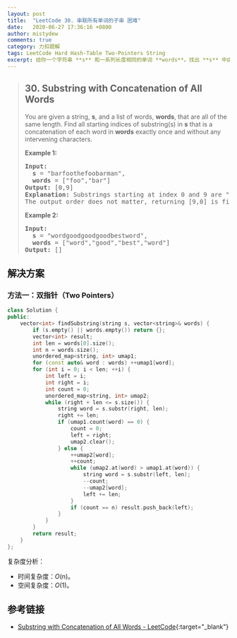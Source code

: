 ```yaml
---
layout: post
title:  "LeetCode 30. 串联所有单词的子串 困难"
date:   2020-06-27 17:36:16 +0800
author: mistydew
comments: true
category: 力扣题解
tags: LeetCode Hard Hash-Table Two-Pointers String
excerpt: 给你一个字符串 **s** 和一系列长度相同的单词 **words**。找出 **s** 中由 **words** 里每个单词串联成子串的所有起始位置。
---
```

> ## 30. Substring with Concatenation of All Words
> 
> You are given a string, **s**, and a list of words, **words**, that are all of the same length. Find all starting indices of substring(s) in **s** that is a concatenation of each word in **words** exactly once and without any intervening characters.
> 
> **Example 1:**
> 
> <pre>
> <strong>Input:</strong>
>   <strong>s</strong> = "barfoothefoobarman",
>   <strong>words</strong> = ["foo","bar"]
> <strong>Output:</strong> [0,9]
> <strong>Explanation:</strong> Substrings starting at index 0 and 9 are "barfoo" and "foobar" respectively.
> The output order does not matter, returning [9,0] is fine too.
> </pre>
> 
> **Example 2:**
> 
> <pre>
> <strong>Input:</strong>
>   <strong>s</strong> = "wordgoodgoodgoodbestword",
>   <strong>words</strong> = ["word","good","best","word"]
> <strong>Output:</strong> []
> </pre>

## 解决方案

### 方法一：双指针（Two Pointers）

```cpp
class Solution {
public:
    vector<int> findSubstring(string s, vector<string>& words) {
        if (s.empty() || words.empty()) return {};
        vector<int> result;
        int len = words[0].size();
        int n = words.size();
        unordered_map<string, int> umap1;
        for (const auto& word : words) ++umap1[word];
        for (int i = 0; i < len; ++i) {
            int left = i;
            int right = i;
            int count = 0;
            unordered_map<string, int> umap2;
            while (right + len <= s.size()) {
                string word = s.substr(right, len);
                right += len;
                if (umap1.count(word) == 0) {
                    count = 0;
                    left = right;
                    umap2.clear();
                } else {
                    ++umap2[word];
                    ++count;
                    while (umap2.at(word) > umap1.at(word)) {
                        string word = s.substr(left, len);
                        --count;
                        --umap2[word];
                        left += len;
                    }
                    if (count == n) result.push_back(left);
                }
            }
        }
        return result;
    }
};
```

复杂度分析：
* 时间复杂度：*O*(n)。
* 空间复杂度：*O*(1)。

## 参考链接

* [Substring with Concatenation of All Words - LeetCode](https://leetcode.com/problems/substring-with-concatenation-of-all-words/){:target="_blank"}
